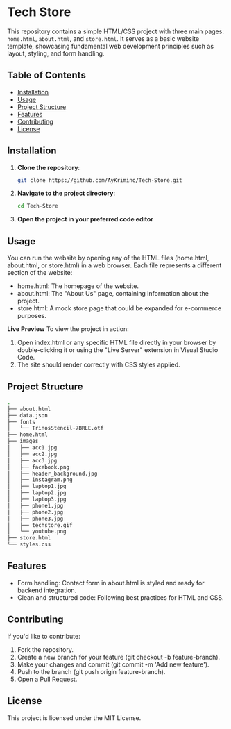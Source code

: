 # Tech Store

This repository contains a simple HTML/CSS project with three main pages: `home.html`, `about.html`, and `store.html`. It serves as a basic website template, showcasing fundamental web development principles such as layout, styling, and form handling.

## Table of Contents

- [Installation](#installation)
- [Usage](#usage)
- [Project Structure](#project-structure)
- [Features](#features)
- [Contributing](#contributing)
- [License](#license)

## Installation

1. **Clone the repository**:

   ```bash
   git clone https://github.com/AyKrimino/Tech-Store.git
   ```

2. **Navigate to the project directory**:

   ```bash
   cd Tech-Store
   ```

3. **Open the project in your preferred code editor**

## Usage

You can run the website by opening any of the HTML files (home.html, about.html, or store.html) in a web browser. Each file represents a different section of the website:

- home.html: The homepage of the website.
- about.html: The "About Us" page, containing information about the project.
- store.html: A mock store page that could be expanded for e-commerce purposes.

**Live Preview**
To view the project in action:

1. Open index.html or any specific HTML file directly in your browser by double-clicking it or using the "Live Server" extension in Visual Studio Code.
2. The site should render correctly with CSS styles applied.

## Project Structure

```bash
.
├── about.html
├── data.json
├── fonts
│   └── TrinosStencil-7BRLE.otf
├── home.html
├── images
│   ├── acc1.jpg
│   ├── acc2.jpg
│   ├── acc3.jpg
│   ├── facebook.png
│   ├── header_background.jpg
│   ├── instagram.png
│   ├── laptop1.jpg
│   ├── laptop2.jpg
│   ├── laptop3.jpg
│   ├── phone1.jpg
│   ├── phone2.jpg
│   ├── phone3.jpg
│   ├── techstore.gif
│   └── youtube.png
├── store.html
└── styles.css
```

## Features

- Form handling: Contact form in about.html is styled and ready for backend integration.
- Clean and structured code: Following best practices for HTML and CSS.

## Contributing

If you'd like to contribute:

1. Fork the repository.
2. Create a new branch for your feature (git checkout -b feature-branch).
3. Make your changes and commit (git commit -m 'Add new feature').
4. Push to the branch (git push origin feature-branch).
5. Open a Pull Request.

## License

This project is licensed under the MIT License.
